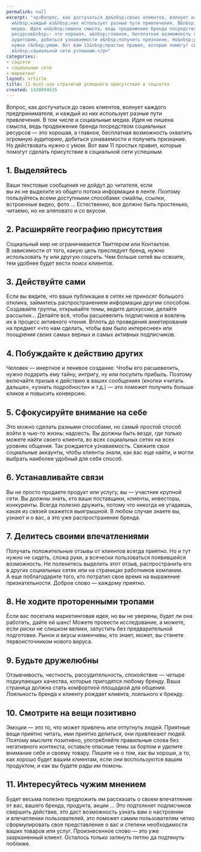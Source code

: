 ```yaml
---
permalink: null
excerpt: "<p>Вопрос, как достучаться до&nbsp;своих клиентов, волнует каждого предпринимателя,
  и&nbsp;каждый из&nbsp;них использует разные пути привлечения. В&nbsp;том числе и&nbsp;социальные
  медиа. Идея не&nbsp;лишена смысла, ведь продвижение бренда посредством социальных
  ресурсов&nbsp;— это хорошая, а&nbsp;главное, бесплатная возможность охватить огромную
  аудиторию, добиться узнаваемости и&nbsp;получить признание. Но&nbsp;действовать
  нужно с&nbsp;умом. Вот вам 11&nbsp;простых правил, которые помогут сделать присутствие
  в&nbsp;социальной сети успешным.</p>"
categories:
- соцсети
- социальные сети
- маркетинг
layout: article
title: 11 must-use стратегий успешного присутствия в соцсетях
created: 1430894635
---
```

<p>Вопрос, как достучаться до&nbsp;своих клиентов, волнует каждого предпринимателя, и&nbsp;каждый из&nbsp;них использует разные пути привлечения. В&nbsp;том числе и&nbsp;социальные медиа. Идея не&nbsp;лишена смысла, ведь продвижение бренда посредством социальных ресурсов&nbsp;— это хорошая, а&nbsp;главное, бесплатная возможность охватить огромную аудиторию, добиться узнаваемости и&nbsp;получить признание. Но&nbsp;действовать нужно с&nbsp;умом. Вот вам 11&nbsp;простых правил, которые помогут сделать присутствие в&nbsp;социальной сети успешным.</p>
<h2>1. Выделяйтесь</h2>
<p>Ваши текстовые сообщения не&nbsp;дойдут до&nbsp;читателя, если вы&nbsp;их&nbsp;не&nbsp;выделите из&nbsp;общего потока информации в&nbsp;ленте. Поэтому пользуйтесь всеми доступными способами: смайлы, ссылки, встроенные видео, фото ... Естественно, все должно быть простенько, читаемо, но&nbsp;не&nbsp;аляповато и&nbsp;со&nbsp;вкусом.</p>
<h2>2. Расширяйте географию присутствия</h2>
<p>Социальный мир не&nbsp;ограничивается Твиттером или Контактом. В&nbsp;зависимости от&nbsp;того, какую цель преследует бренд, нужно использовать ту&nbsp;или другую соцсеть. Чем больше сетей вы&nbsp;освоите, тем удобнее будет вести поиск клиентов.</p>
<h2>3. Действуйте сами</h2>
<p>Если вы&nbsp;видите, что ваши публикации в&nbsp;сетях не&nbsp;приносят большого отклика, займитесь распространением информации другим способом. Создавайте группы, открывайте темы, ведите дискуссии, делайте рассылки... Делайте всё, чтобы расшевелить подписчиков и&nbsp;вовлечь их&nbsp;в&nbsp;процесс активного чтения. Вплоть до&nbsp;проведения анкетирования на&nbsp;предмет «что нам сделать, чтобы вам было интереснее» или поощрения своих самых верных и&nbsp;самых активных подписчиков.</p>
<h2>4. Побуждайте к&nbsp;действию других</h2>
<p>Человек&nbsp;— инертное и&nbsp;ленивое создание. Чтобы его расшевелить, нужно подарить ему тайну, интригу, ну&nbsp;или посулить прибыль. Поэтому включайте призыв к&nbsp;действию в&nbsp;ваших сообщениях (кнопки «читать дальше», «узнать подробности» и&nbsp;т.д.)&nbsp;— это поможет получить больше кликов и&nbsp;повысить конверсию.</p>
<h2>5. Сфокусируйте внимание на&nbsp;себе</h2>
<p>Это можно сделать разными способами, но&nbsp;самый простой способ войти в&nbsp;чью-то жизнь: надоесть. Вы&nbsp;должны быть везде, где только можете найти своего клиента, во&nbsp;всех социальных сетях на&nbsp;всех уровнях общения. Так рождается узнаваемость. Свяжите свои социальные аккаунты, чтобы клиенты знали, как вас еще найти, и&nbsp;могли выбрать наиболее удобный для себя способ.</p>
<h2>6. Устанавливайте связи</h2>
<p>Вы&nbsp;не&nbsp;просто продаете продукт или услугу, вы&nbsp;— участник крупной сети. Вы&nbsp;должны знать, кто ваши поставщики, клиенты, инвесторы, конкуренты. Всегда полезно дружить, потому что никогда не&nbsp;угадаешь, какая из&nbsp;связей окажется выигрышной. В&nbsp;любом случае знаете&nbsp;вы, узнают и&nbsp;о&nbsp;вас, а&nbsp;это уже распространение бренда.</p>
<h2>7. Делитесь своими впечатлениями</h2>
<p>Получать положительные отзывы от&nbsp;клиентов всегда приятно. Но&nbsp;и&nbsp;тут нужно не&nbsp;сидеть, сложа руки, а&nbsp;всячески пользоваться появившейся возможность. Не&nbsp;поленитесь выделить этот отзыв, распространить его в&nbsp;других социальных сетях или на&nbsp;страницах работников компании. А&nbsp;еще поблагодарите того, кто потратил свое время на&nbsp;выражение признательности. Доброе слово&nbsp;— каждому приятно.</p>
<h2>8. Не&nbsp;ходите проторенными тропами</h2>
<p>Если вас посетила маркетинговая идея, но&nbsp;вы&nbsp;не&nbsp;уверены, будет&nbsp;ли она работать, дайте ей&nbsp;шанс! Можете провести исследование, а&nbsp;можете, если риски не&nbsp;слишком велики, запустить без предварительной подготовки. Рынок и&nbsp;вкусы изменчивы, кто знает, может, вы&nbsp;станете первоисточником нового вируса. </p>
<h2>9. Будьте дружелюбны</h2>
<p>Отзывчивость, честность, рассудительность, спокойствие&nbsp;— четыре подкупающих качества, которые пригодятся любому бренду. Ваша страница должна стать комфортной площадкой для общения. Лояльность бренда к&nbsp;клиенту рождает клиента, лояльного к&nbsp;бренду.</p>
<h2>10. Смотрите на&nbsp;вещи позитивно</h2>
<p>Эмоции&nbsp;— это&nbsp;то, что может привлечь или отпугнуть людей. Приятные вещи приятно читать, ими приятно делиться, они привлекают людей. Поэтому мыслите позитивно, употребляйте правильные слова без негативного контекста, оставьте опасные темы за&nbsp;бортом и&nbsp;уделите внимание себе и&nbsp;своему товару. Пишите не&nbsp;о&nbsp;том, как вы&nbsp;хороши, а&nbsp;то, как хорошо будет вашим клиентам, если они воспользуются вашим продуктом, и&nbsp;как вы&nbsp;будете рады им&nbsp;помочь.</p>
<h2>11. Интересуйтесь чужим мнением</h2>
<p>Будет весьма полезно предложить им&nbsp;рассказать о&nbsp;своем впечатление от&nbsp;вас, вашего бренда, продукта, акции ... Это подтолкнет подписчиков свершить действие, это даст возможность узнать вам о&nbsp;настроении и&nbsp;впечатлении пользователей, это поможет самим пользователям четко сформулировать свое представление о&nbsp;вас и&nbsp;степени необходимости ваших товаров или услуг. Произнесенное слово&nbsp;— это уже заарканенный клиент. Осталось только затянуть петлю да&nbsp;подтянуть поближе.</p>
